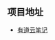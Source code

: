 ## 项目地址
- [有道云笔记](https://note.youdao.com/web/#/file/WEB93b839899629e126f21ac7b12dec48c0/default/WEB2cc9c75eb963a4922a60933fe5af5a00/)